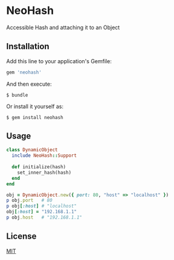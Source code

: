 # NeoHash

Accessible Hash and attaching it to an Object

## Installation

Add this line to your application's Gemfile:

```ruby
gem 'neohash'
```

And then execute:

    $ bundle

Or install it yourself as:

    $ gem install neohash

## Usage

```ruby
class DynamicObject
  include NeoHash::Support
  
  def initialize(hash)
    set_inner_hash(hash)
  end
end

obj = DynamicObject.new({ port: 80, "host" => "localhost" })
p obj.port   # 80
p obj[:host] # "localhost"
obj[:host] = "192.168.1.1"
p obj.host   # "192.168.1.1"
```

## License

  [MIT](LICENSE)
